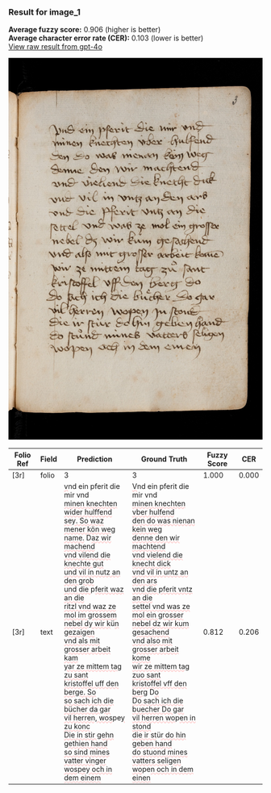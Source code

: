 ### Result for image_1
**Average fuzzy score:** 0.906 (higher is better)<br>**Average character error rate (CER):** 0.103 (lower is better)<br>[View raw result from gpt-4o](https://github.com/RISE-UNIBAS/humanities_data_benchmark/blob/main/results/2025-10-24/T0275/request_T0275_image_1.json)

<img src="https://github.com/RISE-UNIBAS/humanities_data_benchmark/blob/main/benchmarks/medieval_manuscripts/images/image_1.jpg?raw=true" alt="image_1" width="800px">

<style>
.diff { text-decoration: underline; text-decoration-color: #ffcccc; text-decoration-style: wavy; }
</style>

| Folio Ref | Field | Prediction | Ground Truth | Fuzzy Score | CER |
|-----------|-------|------------|--------------|-------------|-----|
| [3r] | folio | 3 | 3 | 1.000 | 0.000 |
| [3r] | text | <span class="diff">v</span>nd ein pferit die mir vnd<br><span class="diff">minen knechten wider hulffend<br>sey. So waz mener kön weg<br>name.</span> D<span class="diff">az wir machend<br>vnd vilend die knechte gut<br>und vil in nutz an den grob<br>und die </span>p<span class="diff">ferit waz an die<br>ritzl vnd waz ze mol im grossem<br>nebel dy wir k</span>ü<span class="diff">n gezaigen<br>vnd als mit grosser arbeit kam<br>yar ze mittem tag zu sant<br>kristoffel uff den berge. So<br>so sach ich die bücher da gar<br>vil herren, wos</span>pe<span class="diff">y zu konc<br>Die in stir gehn gethien hand<br>so sind mines vatter vinger<br>wospey och in dem einem</span> | <span class="diff">V</span>nd ein pferit die mir vnd<br><span class="diff"> minen knechten vber hulfend<br> den do was nienan kein weg<br> denne den wir machtend<br> vnd vielend die knecht dick<br> vnd vil in untz an den ars<br> vnd die pferit vntz an die <br> settel vnd was ze mol ein grosser<br> nebel dz wir kum gesachend<br> vnd also mit grosser arbeit kome<br> wir ze mittem tag zuo sant<br> kristoffel vff den berg</span> D<span class="diff">o<br> Do sach ich die buecher Do gar<br> vil herren wo</span>p<span class="diff">en in stond<br> die ir st</span>ü<span class="diff">r do hin geben hand<br> do stuond mines vatters seligen<br> wo</span>pe<span class="diff">n och in dem einen</span> | 0.812 | 0.206 |
